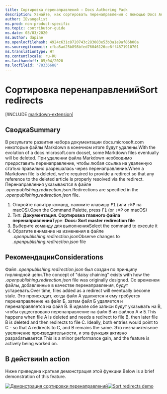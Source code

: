 ```yaml
---
title: Сортировка перенаправлений — Docs Authoring Pack
description: Узнайте, как сортировать перенаправления с помощью Docs Authoring Pack — расширения Visual Studio Code.
author: IEvangelist
ms.prod: non-product-specific
ms.topic: contributor-guide
ms.date: 03/03/2020
ms.author: dapine
ms.openlocfilehash: 4924c631c8720743c283083e53b3a1e9af86b00a
ms.sourcegitcommit: cfba5ad25b898bfed76046126ce8ff4871910701
ms.translationtype: HT
ms.contentlocale: ru-RU
ms.lasthandoff: 05/04/2020
ms.locfileid: "78336688"
---
```

# <a name="sort-redirects"></a><span data-ttu-id="e76ca-103">Сортировка перенаправлений</span><span class="sxs-lookup"><span data-stu-id="e76ca-103">Sort redirects</span></span>

[!INCLUDE [markdown-extension](includes/markdown-extension.md)]

## <a name="summary"></a><span data-ttu-id="e76ca-104">Сводка</span><span class="sxs-lookup"><span data-stu-id="e76ca-104">Summary</span></span>

<span data-ttu-id="e76ca-105">В результате развития набора документации docs.microsoft.com некоторые файлы Markdown в конечном итоге будут удалены.</span><span class="sxs-lookup"><span data-stu-id="e76ca-105">With the evolution of a docs.microsoft.com docset, some Markdown files eventually will be deleted.</span></span> <span data-ttu-id="e76ca-106">При удалении файла Markdown необходимо предоставить перенаправление, чтобы любая ссылка на удаленную статью правильно разрешалась через перенаправление.</span><span class="sxs-lookup"><span data-stu-id="e76ca-106">When a Markdown file is deleted, we're required to provide a redirect so that any reference to the deleted article is properly resolved via the redirect.</span></span> <span data-ttu-id="e76ca-107">Перенаправления указываются в файле *.openpublishing.redirection.json*.</span><span class="sxs-lookup"><span data-stu-id="e76ca-107">Redirections are specified in the *.openpublishing.redirection.json* file.</span></span>

1. <span data-ttu-id="e76ca-108">Откройте палитру команд, нажмите клавишу <kbd>F1</kbd> (или <kbd>⇧⌘P</kbd> на macOS).</span><span class="sxs-lookup"><span data-stu-id="e76ca-108">Open the Command Palette, press <kbd>F1</kbd> (or <kbd>⇧⌘P</kbd> on macOS)</span></span>
1. <span data-ttu-id="e76ca-109">Тип: **Документация. Сортировка главного файла перенаправления**</span><span class="sxs-lookup"><span data-stu-id="e76ca-109">Type: **Docs: Sort master redirection file**</span></span>
1. <span data-ttu-id="e76ca-110">Выберите команду для выполнения</span><span class="sxs-lookup"><span data-stu-id="e76ca-110">Select the command to execute it</span></span>
1. <span data-ttu-id="e76ca-111">Обратите внимание на изменения в файле *.openpublishing.redirection.json*</span><span class="sxs-lookup"><span data-stu-id="e76ca-111">Observe changes to *.openpublishing.redirection.json* file</span></span>

## <a name="considerations"></a><span data-ttu-id="e76ca-112">Рекомендации</span><span class="sxs-lookup"><span data-stu-id="e76ca-112">Considerations</span></span>

<span data-ttu-id="e76ca-113">Файл *.openpublishing.redirection.json* был создан по принципу гирляндной цепи.</span><span class="sxs-lookup"><span data-stu-id="e76ca-113">The concept of "daisy chaining" exists with how the *.openpublishing.redirection.json* file was originally designed.</span></span> <span data-ttu-id="e76ca-114">Со временем файлы, добавленные в качестве перенаправления, будут устаревать.</span><span class="sxs-lookup"><span data-stu-id="e76ca-114">Over time, files added as a redirect will eventually become stale.</span></span> <span data-ttu-id="e76ca-115">Это происходит, когда файл A удаляется и ему требуется перенаправление на файл Б, затем файл Б удаляется и перенаправляется на файл В. В идеале обе записи будут указывать на В, чтобы существовало перенаправление на файл В из файлов А и Б.</span><span class="sxs-lookup"><span data-stu-id="e76ca-115">This happens when file A is deleted and needs a redirect to file B, then later file B is deleted and then redirects to file C. Ideally, both entries would point to C - so that A redirects to C, and B remains the same.</span></span> <span data-ttu-id="e76ca-116">Это незначительное увеличение производительности, и эта функция активно разрабатывается.</span><span class="sxs-lookup"><span data-stu-id="e76ca-116">This is a minor performance gain, and the feature is actively being worked on.</span></span>

## <a name="in-action"></a><span data-ttu-id="e76ca-117">В действии</span><span class="sxs-lookup"><span data-stu-id="e76ca-117">In action</span></span>

<span data-ttu-id="e76ca-118">Ниже приведена краткая демонстрация этой функции.</span><span class="sxs-lookup"><span data-stu-id="e76ca-118">Below is a brief demonstration of this feature.</span></span>

<span data-ttu-id="e76ca-119">[![Демонстрация сортировки перенаправлений](media/sort-redirect.gif)](media/sort-redirect.gif#lightbox)</span><span class="sxs-lookup"><span data-stu-id="e76ca-119">[![Sort redirects demo](media/sort-redirect.gif)](media/sort-redirect.gif#lightbox)</span></span>
